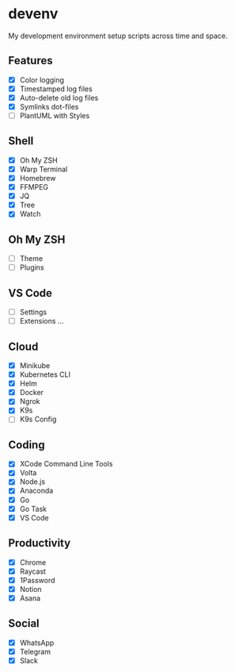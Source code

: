 # devenv

My development environment setup scripts across time and space.

## Features

- [x] Color logging
- [x] Timestamped log files
- [x] Auto-delete old log files
- [x] Symlinks dot-files
- [ ] PlantUML with Styles

## Shell

- [x] Oh My ZSH
- [x] Warp Terminal
- [x] Homebrew
- [x] FFMPEG
- [x] JQ
- [x] Tree
- [x] Watch

## Oh My ZSH

- [ ] Theme
- [ ] Plugins

## VS Code

- [ ] Settings
- [ ] Extensions ...

## Cloud

- [x] Minikube
- [x] Kubernetes CLI
- [x] Helm
- [x] Docker
- [x] Ngrok
- [x] K9s
- [ ] K9s Config

## Coding

- [x] XCode Command Line Tools
- [x] Volta
- [x] Node.js
- [x] Anaconda
- [x] Go
- [x] Go Task
- [x] VS Code

## Productivity

- [x] Chrome
- [x] Raycast
- [x] 1Password
- [x] Notion
- [x] Asana

## Social

- [x] WhatsApp
- [x] Telegram
- [x] Slack
